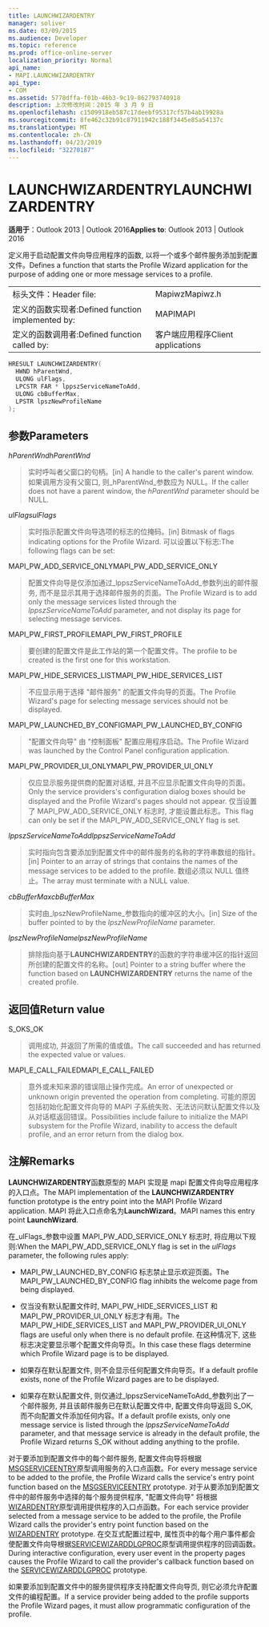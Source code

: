 ```yaml
---
title: LAUNCHWIZARDENTRY
manager: soliver
ms.date: 03/09/2015
ms.audience: Developer
ms.topic: reference
ms.prod: office-online-server
localization_priority: Normal
api_name:
- MAPI.LAUNCHWIZARDENTRY
api_type:
- COM
ms.assetid: 5778dffa-f01b-46b3-9c19-862793740918
description: 上次修改时间：2015 年 3 月 9 日
ms.openlocfilehash: c1509918eb587c17deebf95317cf57b4ab19928a
ms.sourcegitcommit: 8fe462c32b91c87911942c188f3445e85a54137c
ms.translationtype: MT
ms.contentlocale: zh-CN
ms.lasthandoff: 04/23/2019
ms.locfileid: "32270187"
---
```

# <a name="launchwizardentry"></a><span data-ttu-id="00dac-103">LAUNCHWIZARDENTRY</span><span class="sxs-lookup"><span data-stu-id="00dac-103">LAUNCHWIZARDENTRY</span></span>

  
  
<span data-ttu-id="00dac-104">**适用于**：Outlook 2013 | Outlook 2016</span><span class="sxs-lookup"><span data-stu-id="00dac-104">**Applies to**: Outlook 2013 | Outlook 2016</span></span> 
  
<span data-ttu-id="00dac-105">定义用于启动配置文件向导应用程序的函数, 以将一个或多个邮件服务添加到配置文件。</span><span class="sxs-lookup"><span data-stu-id="00dac-105">Defines a function that starts the Profile Wizard application for the purpose of adding one or more message services to a profile.</span></span> 
  
|||
|:-----|:-----|
|<span data-ttu-id="00dac-106">标头文件：</span><span class="sxs-lookup"><span data-stu-id="00dac-106">Header file:</span></span>  <br/> |<span data-ttu-id="00dac-107">Mapiwz</span><span class="sxs-lookup"><span data-stu-id="00dac-107">Mapiwz.h</span></span>  <br/> |
|<span data-ttu-id="00dac-108">定义的函数实现者:</span><span class="sxs-lookup"><span data-stu-id="00dac-108">Defined function implemented by:</span></span>  <br/> |<span data-ttu-id="00dac-109">MAPI</span><span class="sxs-lookup"><span data-stu-id="00dac-109">MAPI</span></span>  <br/> |
|<span data-ttu-id="00dac-110">定义的函数调用者:</span><span class="sxs-lookup"><span data-stu-id="00dac-110">Defined function called by:</span></span>  <br/> |<span data-ttu-id="00dac-111">客户端应用程序</span><span class="sxs-lookup"><span data-stu-id="00dac-111">Client applications</span></span>  <br/> |
   
```cpp
HRESULT LAUNCHWIZARDENTRY(
  HWND hParentWnd,
  ULONG ulFlags,
  LPCSTR FAR * lppszServiceNameToAdd,
  ULONG cbBufferMax,
  LPSTR lpszNewProfileName
);
```

## <a name="parameters"></a><span data-ttu-id="00dac-112">参数</span><span class="sxs-lookup"><span data-stu-id="00dac-112">Parameters</span></span>

 <span data-ttu-id="00dac-113">_hParentWnd_</span><span class="sxs-lookup"><span data-stu-id="00dac-113">_hParentWnd_</span></span>
  
> <span data-ttu-id="00dac-114">实时呼叫者父窗口的句柄。</span><span class="sxs-lookup"><span data-stu-id="00dac-114">[in] A handle to the caller's parent window.</span></span> <span data-ttu-id="00dac-115">如果调用方没有父窗口, 则_hParentWnd_参数应为 NULL。</span><span class="sxs-lookup"><span data-stu-id="00dac-115">If the caller does not have a parent window, the  _hParentWnd_ parameter should be NULL.</span></span> 
    
 <span data-ttu-id="00dac-116">_ulFlags_</span><span class="sxs-lookup"><span data-stu-id="00dac-116">_ulFlags_</span></span>
  
> <span data-ttu-id="00dac-117">实时指示配置文件向导选项的标志的位掩码。</span><span class="sxs-lookup"><span data-stu-id="00dac-117">[in] Bitmask of flags indicating options for the Profile Wizard.</span></span> <span data-ttu-id="00dac-118">可以设置以下标志:</span><span class="sxs-lookup"><span data-stu-id="00dac-118">The following flags can be set:</span></span>
    
<span data-ttu-id="00dac-119">MAPI_PW_ADD_SERVICE_ONLY</span><span class="sxs-lookup"><span data-stu-id="00dac-119">MAPI_PW_ADD_SERVICE_ONLY</span></span> 
  
> <span data-ttu-id="00dac-120">配置文件向导是仅添加通过_lppszServiceNameToAdd_参数列出的邮件服务, 而不是显示其用于选择邮件服务的页面。</span><span class="sxs-lookup"><span data-stu-id="00dac-120">The Profile Wizard is to add only the message services listed through the  _lppszServiceNameToAdd_ parameter, and not display its page for selecting message services.</span></span> 
    
<span data-ttu-id="00dac-121">MAPI_PW_FIRST_PROFILE</span><span class="sxs-lookup"><span data-stu-id="00dac-121">MAPI_PW_FIRST_PROFILE</span></span> 
  
> <span data-ttu-id="00dac-122">要创建的配置文件是此工作站的第一个配置文件。</span><span class="sxs-lookup"><span data-stu-id="00dac-122">The profile to be created is the first one for this workstation.</span></span> 
    
<span data-ttu-id="00dac-123">MAPI_PW_HIDE_SERVICES_LIST</span><span class="sxs-lookup"><span data-stu-id="00dac-123">MAPI_PW_HIDE_SERVICES_LIST</span></span> 
  
> <span data-ttu-id="00dac-124">不应显示用于选择 "邮件服务" 的配置文件向导的页面。</span><span class="sxs-lookup"><span data-stu-id="00dac-124">The Profile Wizard's page for selecting message services should not be displayed.</span></span> 
    
<span data-ttu-id="00dac-125">MAPI_PW_LAUNCHED_BY_CONFIG</span><span class="sxs-lookup"><span data-stu-id="00dac-125">MAPI_PW_LAUNCHED_BY_CONFIG</span></span> 
  
> <span data-ttu-id="00dac-126">"配置文件向导" 由 "控制面板" 配置应用程序启动。</span><span class="sxs-lookup"><span data-stu-id="00dac-126">The Profile Wizard was launched by the Control Panel configuration application.</span></span> 
    
<span data-ttu-id="00dac-127">MAPI_PW_PROVIDER_UI_ONLY</span><span class="sxs-lookup"><span data-stu-id="00dac-127">MAPI_PW_PROVIDER_UI_ONLY</span></span> 
  
> <span data-ttu-id="00dac-128">仅应显示服务提供商的配置对话框, 并且不应显示配置文件向导的页面。</span><span class="sxs-lookup"><span data-stu-id="00dac-128">Only the service providers's configuration dialog boxes should be displayed and the Profile Wizard's pages should not appear.</span></span> <span data-ttu-id="00dac-129">仅当设置了 MAPI_PW_ADD_SERVICE_ONLY 标志时, 才能设置此标志。</span><span class="sxs-lookup"><span data-stu-id="00dac-129">This flag can only be set if the MAPI_PW_ADD_SERVICE_ONLY flag is set.</span></span> 
    
 <span data-ttu-id="00dac-130">_lppszServiceNameToAdd_</span><span class="sxs-lookup"><span data-stu-id="00dac-130">_lppszServiceNameToAdd_</span></span>
  
> <span data-ttu-id="00dac-131">实时指向包含要添加到配置文件中的邮件服务的名称的字符串数组的指针。</span><span class="sxs-lookup"><span data-stu-id="00dac-131">[in] Pointer to an array of strings that contains the names of the message services to be added to the profile.</span></span> <span data-ttu-id="00dac-132">数组必须以 NULL 值终止。</span><span class="sxs-lookup"><span data-stu-id="00dac-132">The array must terminate with a NULL value.</span></span> 
    
 <span data-ttu-id="00dac-133">_cbBufferMax_</span><span class="sxs-lookup"><span data-stu-id="00dac-133">_cbBufferMax_</span></span>
  
> <span data-ttu-id="00dac-134">实时由_lpszNewProfileName_参数指向的缓冲区的大小。</span><span class="sxs-lookup"><span data-stu-id="00dac-134">[in] Size of the buffer pointed to by the  _lpszNewProfileName_ parameter.</span></span> 
    
 <span data-ttu-id="00dac-135">_lpszNewProfileName_</span><span class="sxs-lookup"><span data-stu-id="00dac-135">_lpszNewProfileName_</span></span>
  
> <span data-ttu-id="00dac-136">排除指向基于**LAUNCHWIZARDENTRY**的函数的字符串缓冲区的指针返回所创建的配置文件的名称。</span><span class="sxs-lookup"><span data-stu-id="00dac-136">[out] Pointer to a string buffer where the function based on **LAUNCHWIZARDENTRY** returns the name of the created profile.</span></span> 
    
## <a name="return-value"></a><span data-ttu-id="00dac-137">返回值</span><span class="sxs-lookup"><span data-stu-id="00dac-137">Return value</span></span>

<span data-ttu-id="00dac-138">S_OK</span><span class="sxs-lookup"><span data-stu-id="00dac-138">S_OK</span></span> 
  
> <span data-ttu-id="00dac-139">调用成功, 并返回了所需的值或值。</span><span class="sxs-lookup"><span data-stu-id="00dac-139">The call succeeded and has returned the expected value or values.</span></span> 
    
<span data-ttu-id="00dac-140">MAPI_E_CALL_FAILED</span><span class="sxs-lookup"><span data-stu-id="00dac-140">MAPI_E_CALL_FAILED</span></span> 
  
> <span data-ttu-id="00dac-141">意外或未知来源的错误阻止操作完成。</span><span class="sxs-lookup"><span data-stu-id="00dac-141">An error of unexpected or unknown origin prevented the operation from completing.</span></span> <span data-ttu-id="00dac-142">可能的原因包括初始化配置文件向导的 MAPI 子系统失败、无法访问默认配置文件以及从对话框返回错误。</span><span class="sxs-lookup"><span data-stu-id="00dac-142">Possibilities include failure to initialize the MAPI subsystem for the Profile Wizard, inability to access the default profile, and an error return from the dialog box.</span></span>
    
## <a name="remarks"></a><span data-ttu-id="00dac-143">注解</span><span class="sxs-lookup"><span data-stu-id="00dac-143">Remarks</span></span>

<span data-ttu-id="00dac-144">**LAUNCHWIZARDENTRY**函数原型的 MAPI 实现是 mapi 配置文件向导应用程序的入口点。</span><span class="sxs-lookup"><span data-stu-id="00dac-144">The MAPI implementation of the **LAUNCHWIZARDENTRY** function prototype is the entry point into the MAPI Profile Wizard application.</span></span> <span data-ttu-id="00dac-145">MAPI 将此入口点命名为**LaunchWizard**。</span><span class="sxs-lookup"><span data-stu-id="00dac-145">MAPI names this entry point **LaunchWizard**.</span></span> 
  
<span data-ttu-id="00dac-146">在_ulFlags_参数中设置 MAPI_PW_ADD_SERVICE_ONLY 标志时, 将应用以下规则:</span><span class="sxs-lookup"><span data-stu-id="00dac-146">When the MAPI_PW_ADD_SERVICE_ONLY flag is set in the  _ulFlags_ parameter, the following rules apply:</span></span> 
  
- <span data-ttu-id="00dac-147">MAPI_PW_LAUNCHED_BY_CONFIG 标志禁止显示欢迎页面。</span><span class="sxs-lookup"><span data-stu-id="00dac-147">The MAPI_PW_LAUNCHED_BY_CONFIG flag inhibits the welcome page from being displayed.</span></span> 
    
- <span data-ttu-id="00dac-148">仅当没有默认配置文件时, MAPI_PW_HIDE_SERVICES_LIST 和 MAPI_PW_PROVIDER_UI_ONLY 标志才有用。</span><span class="sxs-lookup"><span data-stu-id="00dac-148">The MAPI_PW_HIDE_SERVICES_LIST and MAPI_PW_PROVIDER_UI_ONLY flags are useful only when there is no default profile.</span></span> <span data-ttu-id="00dac-149">在这种情况下, 这些标志决定要显示哪个配置文件向导页。</span><span class="sxs-lookup"><span data-stu-id="00dac-149">In this case these flags determine which Profile Wizard page is to be displayed.</span></span> 
    
- <span data-ttu-id="00dac-150">如果存在默认配置文件, 则不会显示任何配置文件向导页。</span><span class="sxs-lookup"><span data-stu-id="00dac-150">If a default profile exists, none of the Profile Wizard pages are to be displayed.</span></span> 
    
- <span data-ttu-id="00dac-151">如果存在默认配置文件, 则仅通过_lppszServiceNameToAdd_参数列出了一个邮件服务, 并且该邮件服务已在默认配置文件中, 配置文件向导返回 S_OK, 而不向配置文件添加任何内容。</span><span class="sxs-lookup"><span data-stu-id="00dac-151">If a default profile exists, only one message service is listed through the  _lppszServiceNameToAdd_ parameter, and that message service is already in the default profile, the Profile Wizard returns S_OK without adding anything to the profile.</span></span> 
    
<span data-ttu-id="00dac-152">对于要添加到配置文件中的每个邮件服务, 配置文件向导将根据[MSGSERVICEENTRY](msgserviceentry.md)原型调用服务的入口点函数。</span><span class="sxs-lookup"><span data-stu-id="00dac-152">For every message service to be added to the profile, the Profile Wizard calls the service's entry point function based on the [MSGSERVICEENTRY](msgserviceentry.md) prototype.</span></span> <span data-ttu-id="00dac-153">对于从要添加到配置文件中的邮件服务中选择的每个服务提供程序, "配置文件向导" 将根据[WIZARDENTRY](wizardentry.md)原型调用提供程序的入口点函数。</span><span class="sxs-lookup"><span data-stu-id="00dac-153">For each service provider selected from a message service to be added to the profile, the Profile Wizard calls the provider's entry point function based on the [WIZARDENTRY](wizardentry.md) prototype.</span></span> <span data-ttu-id="00dac-154">在交互式配置过程中, 属性页中的每个用户事件都会使配置文件向导根据[SERVICEWIZARDDLGPROC](servicewizarddlgproc.md)原型调用提供程序的回调函数。</span><span class="sxs-lookup"><span data-stu-id="00dac-154">During interactive configuration, every user event in the property pages causes the Profile Wizard to call the provider's callback function based on the [SERVICEWIZARDDLGPROC](servicewizarddlgproc.md) prototype.</span></span> 
  
<span data-ttu-id="00dac-155">如果要添加到配置文件中的服务提供程序支持配置文件向导页, 则它必须允许配置文件的编程配置。</span><span class="sxs-lookup"><span data-stu-id="00dac-155">If a service provider being added to the profile supports the Profile Wizard pages, it must allow programmatic configuration of the profile.</span></span>
  

